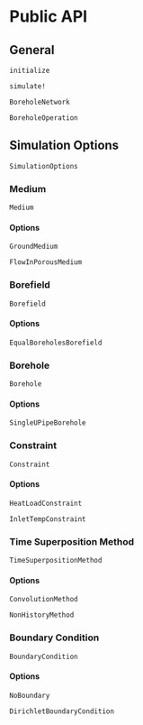 # Public API

## General 

```@docs
initialize
```

```@docs
simulate!
```

```@docs
BoreholeNetwork
```

```@docs
BoreholeOperation
```


## Simulation Options

```@docs
SimulationOptions
```

### Medium

```@docs
Medium
```

#### Options

```@docs
GroundMedium
```

```@docs
FlowInPorousMedium
```

### Borefield

```@docs
Borefield
```

#### Options

```@docs
EqualBoreholesBorefield
```

### Borehole

```@docs
Borehole
```

#### Options

```@docs
SingleUPipeBorehole
```

### Constraint

```@docs
Constraint
```

#### Options

```@docs
HeatLoadConstraint
```

```@docs
InletTempConstraint
```

### Time Superposition Method
```@docs
TimeSuperpositionMethod
```

#### Options

```@docs
ConvolutionMethod
```

```@docs
NonHistoryMethod
```

### Boundary Condition

```@docs
BoundaryCondition
```

#### Options
```@docs
NoBoundary
```

```@docs
DirichletBoundaryCondition
```

